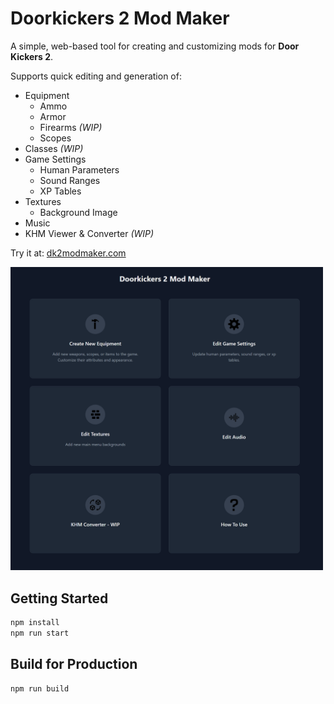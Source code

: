 # Doorkickers 2 Mod Maker

A simple, web-based tool for creating and customizing mods for **Door Kickers 2**.

Supports quick editing and generation of:

- Equipment
  - Ammo
  - Armor
  - Firearms _(WIP)_
  - Scopes
- Classes _(WIP)_
- Game Settings
  - Human Parameters
  - Sound Ranges
  - XP Tables
- Textures
  - Background Image
- Music
- KHM Viewer & Converter _(WIP)_

Try it at: [dk2modmaker.com](https://dk2modmaker.com/)

<img src="example.png" alt="Mod Maker Screenshot" width="500"/>

## Getting Started

```bash
npm install
npm run start
```

## Build for Production

```bash
npm run build
```
